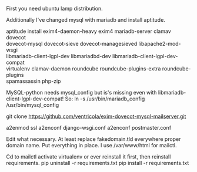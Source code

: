 First you need ubuntu lamp distribution.

Additionally I've changed mysql with mariadb and install aptitude.

aptitude install exim4-daemon-heavy exim4 mariadb-server clamav dovecot \
dovecot-mysql dovecot-sieve dovecot-managesieved libapache2-mod-wsgi \
libmariadb-client-lgpl-dev libmariadbd-dev libmariadb-client-lgpl-dev-compat \
virtualenv clamav-daemon roundcube roundcube-plugins-extra roundcube-plugins \
spamassassin php-zip

MySQL-python needs mysql_config but is's missing even with libmariadb-client-lgpl-dev-compat! So:
ln -s /usr/bin/mariadb_config /usr/bin/mysql_config

git clone https://github.com/ventricola/exim-dovecot-mysql-mailserver.git <somewhare>

a2enmod ssl
a2enconf django-wsgi.conf
a2enconf postmaster.conf

Edit what necessary. At least replace fakedomain.tld everywhere  proper domain name.
Put everything in place. I use /var/www/html for mailctl.

Cd to mailctl activate virtualenv or ever reinstall it first, then reinstall requirements.
pip uninstall -r requirements.txt
pip install -r requirements.txt

